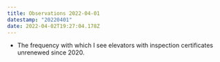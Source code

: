 ```yaml
---
title: Observations 2022-04-01
datestamp: "20220401"
date: 2022-04-02T19:27:04.178Z
---
```

- The frequency with which I see elevators with inspection certificates unrenewed since 2020.